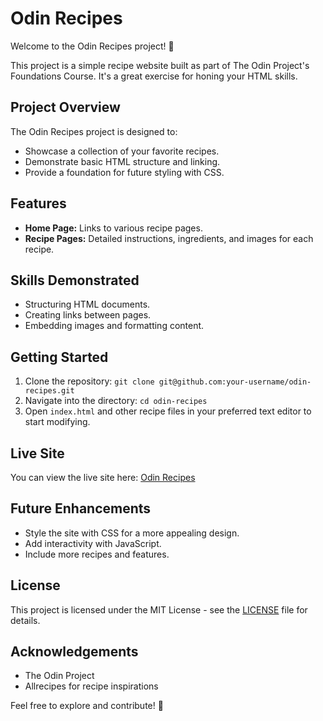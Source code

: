 # Odin Recipes

Welcome to the Odin Recipes project! 🎉

This project is a simple recipe website built as part of The Odin Project's Foundations Course. It's a great exercise for honing your HTML skills.

## Project Overview

The Odin Recipes project is designed to:

- Showcase a collection of your favorite recipes.
- Demonstrate basic HTML structure and linking.
- Provide a foundation for future styling with CSS.

## Features

- **Home Page:** Links to various recipe pages.
- **Recipe Pages:** Detailed instructions, ingredients, and images for each recipe.

## Skills Demonstrated

- Structuring HTML documents.
- Creating links between pages.
- Embedding images and formatting content.

## Getting Started

1. Clone the repository: `git clone git@github.com:your-username/odin-recipes.git`
2. Navigate into the directory: `cd odin-recipes`
3. Open `index.html` and other recipe files in your preferred text editor to start modifying.

## Live Site

You can view the live site here: [Odin Recipes](https://farrukh-ali-khan.github.io/odin-recipes/)

## Future Enhancements

- Style the site with CSS for a more appealing design.
- Add interactivity with JavaScript.
- Include more recipes and features.

## License

This project is licensed under the MIT License - see the [LICENSE](LICENSE) file for details.

## Acknowledgements

- The Odin Project
- Allrecipes for recipe inspirations

Feel free to explore and contribute! 🍴
